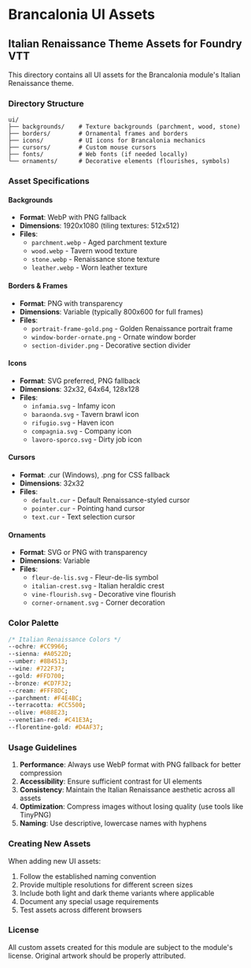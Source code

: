 # Brancalonia UI Assets

## Italian Renaissance Theme Assets for Foundry VTT

This directory contains all UI assets for the Brancalonia module's Italian Renaissance theme.

### Directory Structure

```
ui/
├── backgrounds/    # Texture backgrounds (parchment, wood, stone)
├── borders/        # Ornamental frames and borders
├── icons/          # UI icons for Brancalonia mechanics
├── cursors/        # Custom mouse cursors
├── fonts/          # Web fonts (if needed locally)
└── ornaments/      # Decorative elements (flourishes, symbols)
```

### Asset Specifications

#### Backgrounds
- **Format**: WebP with PNG fallback
- **Dimensions**: 1920x1080 (tiling textures: 512x512)
- **Files**:
  - `parchment.webp` - Aged parchment texture
  - `wood.webp` - Tavern wood texture
  - `stone.webp` - Renaissance stone texture
  - `leather.webp` - Worn leather texture

#### Borders & Frames
- **Format**: PNG with transparency
- **Dimensions**: Variable (typically 800x600 for full frames)
- **Files**:
  - `portrait-frame-gold.png` - Golden Renaissance portrait frame
  - `window-border-ornate.png` - Ornate window border
  - `section-divider.png` - Decorative section divider

#### Icons
- **Format**: SVG preferred, PNG fallback
- **Dimensions**: 32x32, 64x64, 128x128
- **Files**:
  - `infamia.svg` - Infamy icon
  - `baraonda.svg` - Tavern brawl icon
  - `rifugio.svg` - Haven icon
  - `compagnia.svg` - Company icon
  - `lavoro-sporco.svg` - Dirty job icon

#### Cursors
- **Format**: .cur (Windows), .png for CSS fallback
- **Dimensions**: 32x32
- **Files**:
  - `default.cur` - Default Renaissance-styled cursor
  - `pointer.cur` - Pointing hand cursor
  - `text.cur` - Text selection cursor

#### Ornaments
- **Format**: SVG or PNG with transparency
- **Dimensions**: Variable
- **Files**:
  - `fleur-de-lis.svg` - Fleur-de-lis symbol
  - `italian-crest.svg` - Italian heraldic crest
  - `vine-flourish.svg` - Decorative vine flourish
  - `corner-ornament.svg` - Corner decoration

### Color Palette

```css
/* Italian Renaissance Colors */
--ochre: #CC9966;
--sienna: #A0522D;
--umber: #8B4513;
--wine: #722F37;
--gold: #FFD700;
--bronze: #CD7F32;
--cream: #FFF8DC;
--parchment: #F4E4BC;
--terracotta: #CC5500;
--olive: #6B8E23;
--venetian-red: #C41E3A;
--florentine-gold: #D4AF37;
```

### Usage Guidelines

1. **Performance**: Always use WebP format with PNG fallback for better compression
2. **Accessibility**: Ensure sufficient contrast for UI elements
3. **Consistency**: Maintain the Italian Renaissance aesthetic across all assets
4. **Optimization**: Compress images without losing quality (use tools like TinyPNG)
5. **Naming**: Use descriptive, lowercase names with hyphens

### Creating New Assets

When adding new UI assets:

1. Follow the established naming convention
2. Provide multiple resolutions for different screen sizes
3. Include both light and dark theme variants where applicable
4. Document any special usage requirements
5. Test assets across different browsers

### License

All custom assets created for this module are subject to the module's license.
Original artwork should be properly attributed.
